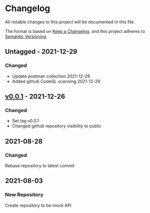 # Changelog

All notable changes to this project will be documented in this file.

The format is based on [Keep a Changelog](https://keepachangelog.com/en/1.0.0/),
and this project adheres to
[Semantic Versioning](https://semver.org/spec/v2.0.0.html).

## Untagged - 2021-12-29

### Changed

- Update postman collection 2021-12-28
- Added github CodeQL scanning 2021-12-29

## [v0.0.1](https://github.com/cotarr/collab-frontend/releases/tag/v0.0.1) - 2021-12-26

### Changed

- Set tag v0.0.1
- Changed github repository visibility to public

## 2021-08-28

### Changed

 Rebase repository to latest commit

## 2021-08-03

### New Repository

Create repository to be mock API
